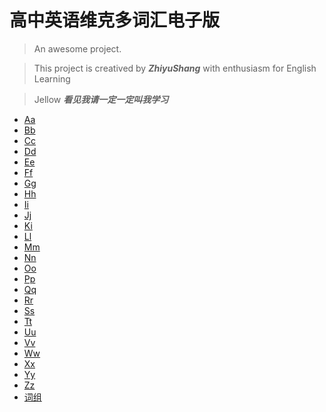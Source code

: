 # 高中英语维克多词汇电子版

> An awesome project.

> This project is creatived by ***ZhiyuShang*** with enthusiasm for English Learning

> Jellow ***看见我请一定一定叫我学习*** 

* [Aa](md/weici_A.md)  
* [Bb](md/weici_B.md)  
* [Cc](md/weici_C.md)  
* [Dd](md/weici_D.md)  
* [Ee](md/weici_E.md)  
* [Ff](md/weici_F.md)  
* [Gg](md/weici_G.md)  
* [Hh](md/weici_H.md)  
* [Ii](md/weici_I.md)  
* [Jj](md/weici_J.md)  
* [Ki](md/weici_K.md)  
* [Ll](md/weici_L.md)  
* [Mm](md/weici_M.md)  
* [Nn](md/weici_N.md)  
* [Oo](md/weici_O.md)  
* [Pp](md/weici_P.md)  
* [Qq](md/weici_Q.md)  
* [Rr](md/weici_R.md)  
* [Ss](md/weici_S.md)  
* [Tt](md/weici_T.md)  
* [Uu](md/weici_U.md)  
* [Vv](md/weici_V.md)  
* [Ww](md/weici_W.md)  
* [Xx](md/weici_X.md)  
* [Yy](md/weici_Y.md)  
* [Zz](md/weici_Z.md)  
* [词组](md/weici_phrase_2542.md)  
